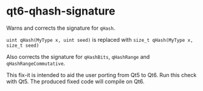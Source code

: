 # qt6-qhash-signature

Warns and corrects the signature for `qHash`.

`uint qHash(MyType x, uint seed)` is replaced with `size_t qHash(MyType x, size_t seed)`

Also corrects the signature for `qHashBits`, `qHashRange` and `qHashRangeCommutative`.

This fix-it is intended to aid the user porting from Qt5 to Qt6.
Run this check with Qt5. The produced fixed code will compile on Qt6.
